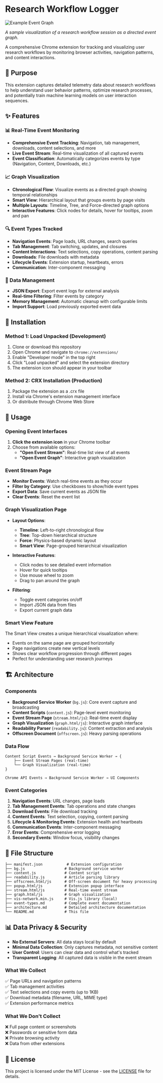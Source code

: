 # Research Workflow Logger

![Example Event Graph](assets/event-graph-example.png)

*A sample visualization of a research workflow session as a directed event graph.*

A comprehensive Chrome extension for tracking and visualizing user research workflows by monitoring browser activities, navigation patterns, and content interactions.

## 🎯 Purpose

This extension captures detailed telemetry data about research workflows to help understand user behavior patterns, optimize research processes, and potentially train machine learning models on user interaction sequences.

## ✨ Features

### 📊 Real-Time Event Monitoring
- **Comprehensive Event Tracking**: Navigation, tab management, downloads, content selections, and more
- **Live Event Stream**: Real-time visualization of all captured events
- **Event Classification**: Automatically categorizes events by type (Navigation, Content, Downloads, etc.)

### 📈 Graph Visualization
- **Chronological Flow**: Visualize events as a directed graph showing temporal relationships
- **Smart View**: Hierarchical layout that groups events by page visits
- **Multiple Layouts**: Timeline, Tree, and Force-directed graph options
- **Interactive Features**: Click nodes for details, hover for tooltips, zoom and pan

### 🔍 Event Types Tracked
- **Navigation Events**: Page loads, URL changes, search queries
- **Tab Management**: Tab switching, updates, and closures
- **Content Interactions**: Text selections, copy operations, content parsing
- **Downloads**: File downloads with metadata
- **Lifecycle Events**: Extension startup, heartbeats, errors
- **Communication**: Inter-component messaging

### 💾 Data Management
- **JSON Export**: Export event logs for external analysis
- **Real-time Filtering**: Filter events by category
- **Memory Management**: Automatic cleanup with configurable limits
- **Import Support**: Load previously exported event data

## 🚀 Installation

### Method 1: Load Unpacked (Development)
1. Clone or download this repository
2. Open Chrome and navigate to `chrome://extensions/`
3. Enable "Developer mode" in the top right
4. Click "Load unpacked" and select the extension directory
5. The extension icon should appear in your toolbar

### Method 2: CRX Installation (Production)
1. Package the extension as a .crx file
2. Install via Chrome's extension management interface
3. Or distribute through Chrome Web Store

## 📱 Usage

### Opening Event Interfaces
1. **Click the extension icon** in your Chrome toolbar
2. Choose from available options:
   - **"Open Event Stream"**: Real-time list view of all events
   - **"Open Event Graph"**: Interactive graph visualization

### Event Stream Page
- **Monitor Events**: Watch real-time events as they occur
- **Filter by Category**: Use checkboxes to show/hide event types
- **Export Data**: Save current events as JSON file
- **Clear Events**: Reset the event list

### Graph Visualization Page
- **Layout Options**:
  - **Timeline**: Left-to-right chronological flow
  - **Tree**: Top-down hierarchical structure
  - **Force**: Physics-based dynamic layout
  - **Smart View**: Page-grouped hierarchical visualization

- **Interactive Features**:
  - Click nodes to see detailed event information
  - Hover for quick tooltips
  - Use mouse wheel to zoom
  - Drag to pan around the graph

- **Filtering**: 
  - Toggle event categories on/off
  - Import JSON data from files
  - Export current graph data

### Smart View Feature
The Smart View creates a unique hierarchical visualization where:
- Events on the same page are grouped horizontally
- Page navigations create new vertical levels
- Shows clear workflow progression through different pages
- Perfect for understanding user research journeys

## 🏗️ Architecture

### Components
- **Background Service Worker** (`bg.js`): Core event capture and broadcasting
- **Content Scripts** (`content.js`): Page-level event monitoring
- **Event Stream Page** (`stream.html/js`): Real-time event display
- **Graph Visualization** (`graph.html/js`): Interactive graph interface
- **Readability Parser** (`readability.js`): Content extraction and analysis
- **Offscreen Document** (`offscreen.js`): Heavy parsing operations

### Data Flow
```
Content Script Events → Background Service Worker → {
    ├── Event Stream Pages (real-time)
    └── Graph Visualization (real-time)
}

Chrome API Events → Background Service Worker → UI Components
```

### Event Categories
1. **Navigation Events**: URL changes, page loads
2. **Tab Management Events**: Tab operations and state changes
3. **Download Events**: File download tracking
4. **Content Events**: Text selection, copying, content parsing
5. **Lifecycle & Monitoring Events**: Extension health and heartbeats
6. **Communication Events**: Inter-component messaging
7. **Error Events**: Comprehensive error logging
8. **Secondary Events**: Window focus, visibility changes

## 📁 File Structure

```
├── manifest.json           # Extension configuration
├── bg.js                  # Background service worker
├── content.js             # Content script
├── readability.js         # Article parsing library
├── offscreen.html/js      # Off-screen document for heavy processing
├── popup.html/js          # Extension popup interface
├── stream.html/js         # Real-time event stream
├── graph.html/js          # Graph visualization
├── vis-network.min.js     # Vis.js library (local)
├── event-types.md         # Complete event documentation
├── architecture.md        # Detailed architecture documentation
└── README.md              # This file
```

## 📊 Data Privacy & Security

- **No External Servers**: All data stays local by default
- **Minimal Data Collection**: Only captures metadata, not sensitive content
- **User Control**: Users can clear data and control what's tracked
- **Transparent Logging**: All captured data is visible in the event stream

### What We Collect
✅ Page URLs and navigation patterns  
✅ Tab management activities  
✅ Text selections and copy events (up to 1KB)  
✅ Download metadata (filename, URL, MIME type)  
✅ Extension performance metrics  

### What We Don't Collect
❌ Full page content or screenshots  
❌ Passwords or sensitive form data  
❌ Private browsing activity  
❌ Data from other extensions  


## 📜 License

This project is licensed under the MIT License - see the [LICENSE](LICENSE) file for details.